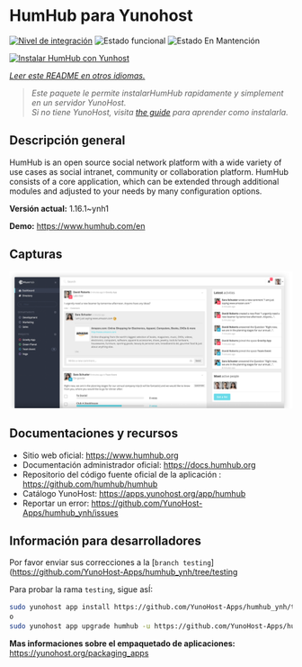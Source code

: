 <!--
Este archivo README esta generado automaticamente<https://github.com/YunoHost/apps/tree/master/tools/readme_generator>
No se debe editar a mano.
-->

# HumHub para Yunohost

[![Nivel de integración](https://dash.yunohost.org/integration/humhub.svg)](https://ci-apps.yunohost.org/ci/apps/humhub/) ![Estado funcional](https://ci-apps.yunohost.org/ci/badges/humhub.status.svg) ![Estado En Mantención](https://ci-apps.yunohost.org/ci/badges/humhub.maintain.svg)

[![Instalar HumHub con Yunhost](https://install-app.yunohost.org/install-with-yunohost.svg)](https://install-app.yunohost.org/?app=humhub)

*[Leer este README en otros idiomas.](./ALL_README.md)*

> *Este paquete le permite instalarHumHub rapidamente y simplement en un servidor YunoHost.*  
> *Si no tiene YunoHost, visita [the guide](https://yunohost.org/install) para aprender como instalarla.*

## Descripción general

HumHub is an open source social network platform with a wide variety of use cases as social intranet, community or collaboration platform. HumHub consists of a core application, which can be extended through additional modules and adjusted to your needs by many configuration options. 


**Versión actual:** 1.16.1~ynh1

**Demo:** <https://www.humhub.com/en>

## Capturas

![Captura de HumHub](./doc/screenshots/app_small.png)

## Documentaciones y recursos

- Sitio web oficial: <https://www.humhub.org>
- Documentación administrador oficial: <https://docs.humhub.org>
- Repositorio del código fuente oficial de la aplicación : <https://github.com/humhub/humhub>
- Catálogo YunoHost: <https://apps.yunohost.org/app/humhub>
- Reportar un error: <https://github.com/YunoHost-Apps/humhub_ynh/issues>

## Información para desarrolladores

Por favor enviar sus correcciones a la [`branch testing`](https://github.com/YunoHost-Apps/humhub_ynh/tree/testing

Para probar la rama `testing`, sigue asÍ:

```bash
sudo yunohost app install https://github.com/YunoHost-Apps/humhub_ynh/tree/testing --debug
o
sudo yunohost app upgrade humhub -u https://github.com/YunoHost-Apps/humhub_ynh/tree/testing --debug
```

**Mas informaciones sobre el empaquetado de aplicaciones:** <https://yunohost.org/packaging_apps>
